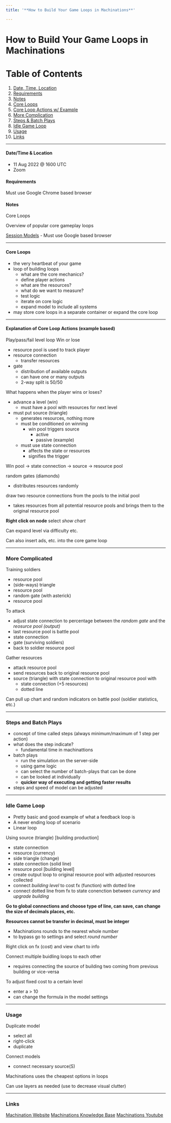 ```yaml
---
title: '**How to Build Your Game Loops in Machinations**'

---
```


# **How to Build Your Game Loops in Machinations**

# Table of Contents
1. [Date, Time, Location](#datetime--location)
2. [Requirements](#requirements)
3. [Notes](#notes)
4. [Core Loops](#core-loops)
5. [Core Loop Actions w/ Example](#explanation-of-core-loop-actions-example-based)
6. [More Complication](https://github.com/st8tikratio/Usefulness/edit/main/papers/markdown_versions/machination_game_loops.md##More%Complicated)
7. [Steps & Batch Plays](#steps-and-batch-plays)
8. [Idle Game Loop](#idle-game-loop)
9. [Usage](#usage)
10. [Links](#links)
---
#### **Date/Time & Location**

- 11 Aug 2022 @ 1600 UTC
- Zoom

#### **Requirements**

Must use Google Chrome based browser

#### **Notes**

Core Loops

Overview of popular core gameplay loops

[Session Models](https://machinations.io/community/matthew.16/webinar-examples-of-core-game-4148c35f199511ed8c2902f943517e50/) - Must use Google based browser

---

#### **Core Loops**

- the very heartbeat of your game
- loop of building loops
    - what are the core mechanics?
    - define player actions
    - what are the resources?
    - what do we want to measure?
    - test logic
    - iterate on core logic
    - expand model to include all systems
- may store core loops in a separate container or expand the core loop

---

#### **Explanation of Core Loop Actions (example based)**

Play/pass/fail level loop
Win or lose
- resource pool is used to track player
- resource connection
    - transfer resources
- gate
    - distribution of available outputs
    - can have one or many outputs
    - 2-way split is 50/50

What happens when the player wins or loses?
- advance a level (win)
    - must have a pool with resources for next level
- must put source (triangle)
    - generates resources, nothing more
    - must be conditioned on winning
        - win pool triggers source
            - active
            - passive (example)
    - must use state connection
        - affects the state or resources
        - signifies the trigger

Win pool -> state connection -> source -> resource pool

random gates (diamonds)
- distributes resources randomly

draw two resource connections from the pools to the initial pool
- takes resources from all potential resource pools and brings them to the original resource pool

**Right click on node** select *show chart*

Can expand level via difficulty etc.

Can also insert ads, etc. into the core game loop

---
### **More Complicated**

Training soldiers
- resource pool
- (side-ways) triangle
- resource pool
- random gate (with asterick)
- resource pool

To attack
- adjust state connection to percentage between the *random gate* and the *reosurce pool (output)*
- last resource pool is battle pool
- state connection
- gate (surviving soldiers)
- back to soldier resource pool

Gather resources
- attack resource pool
- send resources back to original resource pool
- source (triangle) with state connection to original resource pool with 
    - state connection (+5 resources)
    - dotted line

Can pull up chart and random indicators on battle pool (soldier statistics, etc.)

---

### **Steps and Batch Plays**

- concept of time called steps (always minimum/maximum of 1 step per action)
- what does the step indicate?
    - fundamental time in machinattions
- batch plays 
    - run the simulation on the server-side
    - using game logic
    - can select the number of batch-plays that can be done
    - can be looked at individually
    - **quicker way of executing and getting faster results**
- steps and speed of model can be adjusted

---

### **Idle Game Loop**

- Pretty basic and good example of what a feedback loop is
- A never ending loop of scenario
- Linear loop

Using source (triangle) [building production]
- state connection
- resource (currency)
- side triangle (change)
- state connection (solid line)
- resource pool [building level]
- create output loop to original resource pool with adjusted resources collected
- connect *building level* to cost fx (function) with dotted line
- connect dotted line from fx to state conenction between *currency* and *upgrade building*

**Go to global connections and choose type of line, can save, can change the size of decimals places, etc.**

**Resources cannot be transfer in decimal, must be integer**
- Machinations rounds to the nearest whole number
- to bypass go to settings and select *round number*

Right click on fx (cost) and view chart to info

Connect multiple buidling loops to each other
- requires connecting the source of building two coming from previous building or vice-versa

To adjust fixed cost to a certain level
- enter a > 10
- can change the formula in the model settings

---

### **Usage**

Duplicate model
- select all
- right-click
- duplicate

Connect models
- connect necessary source(S)

Machinations uses the cheapest options in loops

Can use layers as needed (use to decrease visual clutter)

---

### **Links**

[Machination Website](https://machinations.io)
[Machinations Knowledge Base](https://machinations.io/resources/)
[Machinations Youtube](https://www.youtube.com/c/Machinationsio)


